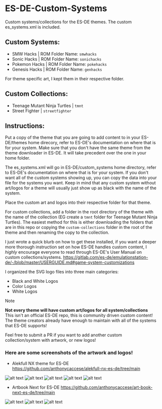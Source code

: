 # ES-DE-Custom-Systems
Custom systems/collections for the ES-DE themes. The custom es_systems.xml is included. 


## Custom Systems:

- SMW Hacks | ROM Folder Name: `smwhacks`
- Sonic Hacks | ROM Folder Name: `sonichacks`
- Pokemon Hacks | ROM Folder Name: `pokehacks`
- Genesis Hacks | ROM Folder Name: `genhacks`

For theme specific art, I kept them in their respective folder. 

## Custom Collections:

- Teenage Mutant Ninja Turtles | `tmnt`
- Street Fighter | `streetfighter`

## Instructions:

Put a copy of the theme that you are going to add content to in your ES-DE/themes home direcory, refer to ES-DE's documentation on where that is for your system. Make sure that you don't have the same theme from the theme downloader in ES-DE. It will take precedent over the one in your home folder. 

The es_systems.xml will go in ES-DE/custom_systems home directory, refer to ES-DE's documentation on where that is for your system. If you don't want all of the custom systems showing up, you can copy the data into your file for the systems you want. Keep in mind that any custom system without art/logos for a theme will usually just show up as black with the name of the system. 

Place the custom art and logos into their respective folder for that theme. 

For custom collections, add a folder in the root directory of the theme with the name of the collection (EG create a `tmnt` folder for Teenage Mutant Ninja Turtles). The easiest method for this is either downloading the folders that are in this repo or copying the `custom-collections` folder in the root of the theme and then renaming the copy to the collection. 


I just wrote a quick blurb on how to get these installed, if you want a deeper more thorough instruction set on how ES-DE handles custom content, I *highly* encourage everyone to read through ES-DE's User Manual on custom collections/systems.
https://gitlab.com/es-de/emulationstation-de/-/blob/master/USERGUIDE.md#game-system-customizations

I organized the SVG logo files into three main categories:

- Black and White Logos
- Color Logos
- White Logos

>[!NOTE]
>**Not every theme will have custom art/logos for all system/collections**
>This isn't an official ES-DE repo, this is community driven custom content! The theme creators already have enough to maintain with all of the systems that ES-DE supports!

Feel free to submit a PR if you want to add another custom collection/system with artwork, or new logos!

### Here are some screenshots of the artwork and logos!

- Alekfull NX theme for ES-DE 
https://github.com/anthonycaccese/alekfull-nx-es-de/tree/main

![alt text](https://github.com/TheExcitedTech/ES-DE-Custom-Systems/blob/main/Examples/Alekful%201.png)
![alt text](https://github.com/TheExcitedTech/ES-DE-Custom-Systems/blob/main/Examples/Alekful%202.png)
![alt text](https://github.com/TheExcitedTech/ES-DE-Custom-Systems/blob/main/Examples/Alekful%203.png)
![alt text](https://github.com/TheExcitedTech/ES-DE-Custom-Systems/blob/main/Examples/Alekful%204.png)
![alt text](https://github.com/TheExcitedTech/ES-DE-Custom-Systems/blob/main/Examples/Alekful%205.png)

- Artbook Next for ES-DE
https://github.com/anthonycaccese/art-book-next-es-de/tree/main

![alt text](https://github.com/TheExcitedTech/ES-DE-Custom-Systems/blob/main/Examples/Artbook%201.png)
![alt text](https://github.com/TheExcitedTech/ES-DE-Custom-Systems/blob/main/Examples/Artbook%202.png)
![alt text](https://github.com/TheExcitedTech/ES-DE-Custom-Systems/blob/main/Examples/Artbook%203.png)

